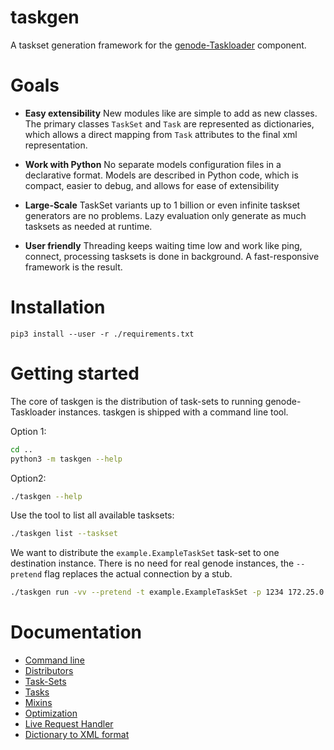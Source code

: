 # taskgen

A taskset generation framework for the
[genode-Taskloader](https://github.com/argos-research/genode-Taskloader)
component.


# Goals
- **Easy extensibility** New modules like are simple to add as new classes. The
  primary classes `TaskSet` and `Task` are represented as dictionaries, which
  allows a direct mapping from `Task` attributes to the final xml
  representation.
  
- **Work with Python** No separate models configuration files in a declarative
  format. Models are described in Python code, which is compact, easier to
  debug, and allows for ease of extensibility
  
- **Large-Scale** TaskSet variants up to 1 billion or even infinite taskset
  generators are no problems. Lazy evaluation only generate as much tasksets as
  needed at runtime.
  
- **User friendly** Threading keeps waiting time low and work like ping,
  connect, processing tasksets is done in background. A fast-responsive
  framework is the result.


# Installation

```
pip3 install --user -r ./requirements.txt
```


# Getting started
The core of taskgen is the distribution of task-sets to running
genode-Taskloader instances. taskgen is shipped with a command line tool.

Option 1:

```bash
cd ..
python3 -m taskgen --help
```

Option2:

```bash
./taskgen --help
```

Use the tool to list all available tasksets:

```bash
./taskgen list --taskset
```

We want to distribute the `example.ExampleTaskSet` task-set to one destination
instance. There is no need for real genode instances, the `--pretend` flag
replaces the actual connection by a stub.

```bash
./taskgen run -vv --pretend -t example.ExampleTaskSet -p 1234 172.25.0.1
```

# Documentation
* [Command line](docs/commandline.md)
* [Distributors](docs/distributor.md)
* [Task-Sets](docs/taskset.md)
* [Tasks](docs/tasks.md)
* [Mixins](docs/mixins.md)
* [Optimization](docs/optimization.md)
* [Live Request Handler](docs/live.md)
* [Dictionary to XML format](docs/dict2xml.md)

